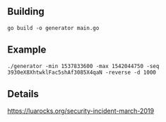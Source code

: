 ## Building

```
go build -o generator main.go
```

## Example

```
./generator -min 1537833600 -max 1542044750 -seq 3930eX8XhtwklFac5shAf3085X4qaN -reverse -d 1000
```

## Details
https://luarocks.org/security-incident-march-2019